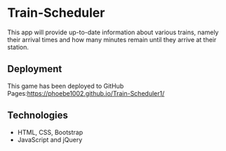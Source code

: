 # Train-Scheduler
This app will provide up-to-date information about various trains, namely their arrival times and how many minutes remain until they arrive at their station.

## Deployment
This game has been deployed to GitHub Pages:https://phoebe1002.github.io/Train-Scheduler1/

## Technologies
* HTML, CSS, Bootstrap
* JavaScript and jQuery

